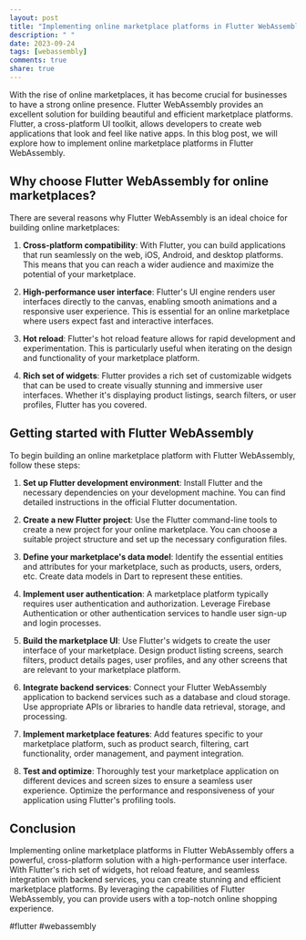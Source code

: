 ```yaml
---
layout: post
title: "Implementing online marketplace platforms in Flutter WebAssembly"
description: " "
date: 2023-09-24
tags: [webassembly]
comments: true
share: true
---
```


With the rise of online marketplaces, it has become crucial for businesses to have a strong online presence. Flutter WebAssembly provides an excellent solution for building beautiful and efficient marketplace platforms. Flutter, a cross-platform UI toolkit, allows developers to create web applications that look and feel like native apps. In this blog post, we will explore how to implement online marketplace platforms in Flutter WebAssembly.

## Why choose Flutter WebAssembly for online marketplaces?

There are several reasons why Flutter WebAssembly is an ideal choice for building online marketplaces:

1. **Cross-platform compatibility**: With Flutter, you can build applications that run seamlessly on the web, iOS, Android, and desktop platforms. This means that you can reach a wider audience and maximize the potential of your marketplace.

2. **High-performance user interface**: Flutter's UI engine renders user interfaces directly to the canvas, enabling smooth animations and a responsive user experience. This is essential for an online marketplace where users expect fast and interactive interfaces.

3. **Hot reload**: Flutter's hot reload feature allows for rapid development and experimentation. This is particularly useful when iterating on the design and functionality of your marketplace platform.

4. **Rich set of widgets**: Flutter provides a rich set of customizable widgets that can be used to create visually stunning and immersive user interfaces. Whether it's displaying product listings, search filters, or user profiles, Flutter has you covered.

## Getting started with Flutter WebAssembly

To begin building an online marketplace platform with Flutter WebAssembly, follow these steps:

1. **Set up Flutter development environment**: Install Flutter and the necessary dependencies on your development machine. You can find detailed instructions in the official Flutter documentation.

2. **Create a new Flutter project**: Use the Flutter command-line tools to create a new project for your online marketplace. You can choose a suitable project structure and set up the necessary configuration files.

3. **Define your marketplace's data model**: Identify the essential entities and attributes for your marketplace, such as products, users, orders, etc. Create data models in Dart to represent these entities.

4. **Implement user authentication**: A marketplace platform typically requires user authentication and authorization. Leverage Firebase Authentication or other authentication services to handle user sign-up and login processes.

5. **Build the marketplace UI**: Use Flutter's widgets to create the user interface of your marketplace. Design product listing screens, search filters, product details pages, user profiles, and any other screens that are relevant to your marketplace platform.

6. **Integrate backend services**: Connect your Flutter WebAssembly application to backend services such as a database and cloud storage. Use appropriate APIs or libraries to handle data retrieval, storage, and processing.

7. **Implement marketplace features**: Add features specific to your marketplace platform, such as product search, filtering, cart functionality, order management, and payment integration.

8. **Test and optimize**: Thoroughly test your marketplace application on different devices and screen sizes to ensure a seamless user experience. Optimize the performance and responsiveness of your application using Flutter's profiling tools.

## Conclusion

Implementing online marketplace platforms in Flutter WebAssembly offers a powerful, cross-platform solution with a high-performance user interface. With Flutter's rich set of widgets, hot reload feature, and seamless integration with backend services, you can create stunning and efficient marketplace platforms. By leveraging the capabilities of Flutter WebAssembly, you can provide users with a top-notch online shopping experience.

#flutter #webassembly